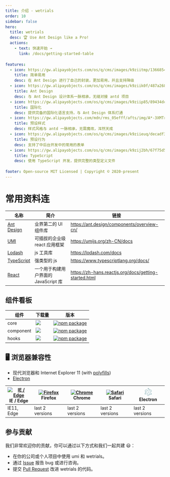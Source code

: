 ```yaml
---
title: 介绍 - wetrials
order: 10
sidebar: false
hero:
  title: wetrials
  desc: 🏆 Use Ant Design like a Pro!
  actions:
    - text: 快速开始 →
      link: /docs/getting-started-table

features:
  - icon: https://gw.alipayobjects.com/os/q/cms/images/k9ziitmp/13668549-b393-42a2-97c3-a6365ba87ac2_w96_h96.png
    title: 简单易用
    desc: 在 Ant Design 进行了自己的封装，更加易用，并且支持降级
  - icon: https://gw.alipayobjects.com/os/q/cms/images/k9ziik0f/487a2685-8f68-4c34-824f-e34c171d0dfd_w96_h96.png
    title: Ant Design
    desc: 与 Ant Design 设计体系一脉相承，无缝对接 antd 项目
  - icon: https://gw.alipayobjects.com/os/q/cms/images/k9ziip85/89434dcf-5f1d-4362-9ce0-ab8012a85924_w96_h96.png
    title: 国际化
    desc: 提供完备的国际化语言支持，与 Ant Design 体系打通
  - icon: https://gw.alipayobjects.com/mdn/rms_05efff/afts/img/A*-3XMTrwP85wAAAAAAAAAAABkARQnAQ
    title: 预设样式
    desc: 样式风格与 antd 一脉相承，无需魔改，浑然天成
  - icon: https://gw.alipayobjects.com/os/q/cms/images/k9ziieuq/decadf3f-b53a-4c48-83f3-a2faaccf9ff7_w96_h96.png
    title: 预设行为
    desc: 支持了中后台开发中的常用的表单
  - icon: https://gw.alipayobjects.com/os/q/cms/images/k9zij2bh/67f75d56-0d62-47d6-a8a5-dbd0cb79a401_w96_h96.png
    title: TypeScript
    desc: 使用 TypeScript 开发，提供完整的类型定义文件

footer: Open-source MIT Licensed | Copyright © 2020-present
---
```


# 常用资料连

| 名称 | 简介 | 链接 |
| --- | --- | --- |
| [Ant Design](https://ant.design/components/overview-cn) | 业界第二的 UI 组件库 | https://ant.design/components/overview-cn/ |
| [UMI](https://umijs.org/zh-CN/docs) | 可插拔的企业级 react 应用框架 | https://umijs.org/zh-CN/docs |
| [Lodash](https://lodash.com/docs) | js 工具库 | https://lodash.com/docs |
| [TypeScript](https://www.typescriptlang.org/docs/) | 强类型的 js | https://www.typescriptlang.org/docs/ |
| [React](https://zh-hans.reactjs.org/docs/getting-started.html) | 一个用于构建用户界面的 JavaScript 库 | https://zh-hans.reactjs.org/docs/getting-started.html |

## 组件看板

| 组件 | 下载量 | 版本 |
| --- | --- | --- |
| core | [![](https://img.shields.io/npm/dw/@wetrial/core.svg)](https://www.npmjs.com/package/@wetrial/core) | [![npm package](https://img.shields.io/npm/v/@wetrial/core.svg?style=flat-square?style=flat-square)](https://www.npmjs.com/package/@wetrial/core) |
| component | [![](https://img.shields.io/npm/dw/@wetrial/component.svg)](https://www.npmjs.com/package/@wetrial/component) | [![npm package](https://img.shields.io/npm/v/@wetrial/component.svg?style=flat-square?style=flat-square)](https://www.npmjs.com/package/@wetrial/component) |
| hooks | [![](https://img.shields.io/npm/dw/@wetrial/hooks.svg)](https://www.npmjs.com/package/@wetrial/hooks) | [![npm package](https://img.shields.io/npm/v/@wetrial/hooks.svg?style=flat-square?style=flat-square)](https://www.npmjs.com/package/@wetrial/hooks) |

## 🖥 浏览器兼容性

- 现代浏览器和 Internet Explorer 11 (with [polyfills](https://stackoverflow.com/questions/57020976/polyfills-in-2019-for-ie11))
- [Electron](https://www.electronjs.org/)

| [<img src="https://raw.githubusercontent.com/alrra/browser-logos/master/src/edge/edge_48x48.png" alt="IE / Edge" width="24px" height="24px" />](http://godban.github.io/browsers-support-badges/)<br>IE / Edge | [<img src="https://raw.githubusercontent.com/alrra/browser-logos/master/src/firefox/firefox_48x48.png" alt="Firefox" width="24px" height="24px" />](http://godban.github.io/browsers-support-badges/)<br>Firefox | [<img src="https://raw.githubusercontent.com/alrra/browser-logos/master/src/chrome/chrome_48x48.png" alt="Chrome" width="24px" height="24px" />](http://godban.github.io/browsers-support-badges/)<br>Chrome | [<img src="https://raw.githubusercontent.com/alrra/browser-logos/master/src/safari/safari_48x48.png" alt="Safari" width="24px" height="24px" />](http://godban.github.io/browsers-support-badges/)<br>Safari | [<img src="https://raw.githubusercontent.com/alrra/browser-logos/master/src/electron/electron_48x48.png" alt="Electron" width="24px" height="24px" />](http://godban.github.io/browsers-support-badges/)<br>Electron |
| --- | --- | --- | --- | --- |
| IE11, Edge | last 2 versions | last 2 versions | last 2 versions | last 2 versions |

## 参与贡献

我们非常欢迎你的贡献，你可以通过以下方式和我们一起共建 :smiley:：

- 在你的公司或个人项目中使用 umi 和 wetrials。
- 通过 [Issue](http://github.com/wetrial/wetrials/issues) 报告 bug 或进行咨询。
- 提交 [Pull Request](http://github.com/wetrial/wetrials/pulls) 改进 wetrials 的代码。
